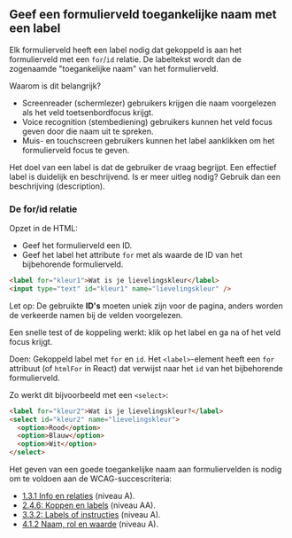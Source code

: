 <!-- @license CC0-1.0 -->

## Geef een formulierveld toegankelijke naam met een label

Elk formulierveld heeft een label nodig dat gekoppeld is aan het formulierveld met een `for`/`id` relatie. De labeltekst wordt dan de zogenaamde "toegankelijke naam" van het formulierveld.

Waarom is dit belangrijk?

- Screenreader (schermlezer) gebruikers krijgen die naam voorgelezen als het veld toetsenbordfocus krijgt.
- Voice recognition (stembediening) gebruikers kunnen het veld focus geven door die naam uit te spreken.
- Muis- en touchscreen gebruikers kunnen het label aanklikken om het formulierveld focus te geven.

Het doel van een label is dat de gebruiker de vraag begrijpt. Een effectief label is duidelijk en beschrijvend. Is er meer uitleg nodig? Gebruik dan een beschrijving (description).

### De for/id relatie

Opzet in de HTML:

- Geef het formulierveld een ID.
- Geef het label het attribute `for` met als waarde de ID van het bijbehorende formulierveld.

<!-- prettier-ignore -->
```html
<label for="kleur1">Wat is je lievelingskleur</label>
<input type="text" id="kleur1" name="lievelingskleur" />
```

Let op: De gebruikte **ID's** moeten uniek zijn voor de pagina, anders worden de verkeerde namen bij de velden voorgelezen.

Een snelle test of de koppeling werkt: klik op het label en ga na of het veld focus krijgt.

Doen: Gekoppeld label met `for` en `id`. Het `<label>`-element heeft een `for` attribuut (of `htmlFor` in React) dat verwijst naar het `id` van het bijbehorende formulierveld.

Zo werkt dit bijvoorbeeld met een `<select>`:

```html
<label for="kleur2">Wat is je lievelingskleur?</label>
<select id="kleur2" name="lievelingskleur">
  <option>Rood</option>
  <option>Blauw</option>
  <option>Wit</option>
</select>
```

Het geven van een goede toegankelijke naam aan formuliervelden is nodig om te voldoen aan de WCAG-succescriteria:

- [1.3.1 Info en relaties](/wcag/1.3.1) (niveau A).
- [2.4.6: Koppen en labels](https://www.w3.org/WAI/WCAG21/Understanding/headings-and-labels) (niveau AA).
- [3.3.2: Labels of instructies](https://www.w3.org/WAI/WCAG21/Understanding/labels-or-instructions) (niveau A).
- [4.1.2 Naam, rol en waarde](/wcag/4.1.2) (niveau A).
